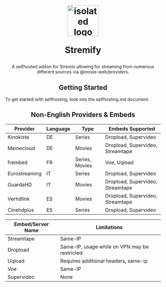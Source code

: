 <h1 align="center">
  <img src="https://avatars.githubusercontent.com/u/160156210?s=200&v=4" alt="isolated logo" width="100"/>
  <p>Stremify</p>
</h1>
<p align="center">A selfhosted addon for Stremio allowing for streaming from numerous different sources via @movie-web/providers.</p>
<h2 align="center"> Getting Started </h2>
To get started with selfhosting, look into the selfhosting.md document.
<h2 align="center"> Non-English Providers & Embeds </h2>


| Provider      | Language | Type           | Embeds Supported                 |
|---------------|----------|----------------|----------------------------------|
| Kinokiste     | DE       | Series         | Dropload, Supervideo             |
| Meinecloud    | DE       | Movies         | Dropload, Supervideo, Streamtape |
| frembed       | FR       | Series, Movies | Voe, Uqload                      |
| Eurostreaming | IT       | Series         | Dropload, Supervideo             |
| GuardaHD      | IT       | Movies         | Dropload, Supervideo, Streamtape |
| Verhdlink     | ES       | Movies         | Dropload, Supervideo, Streamtape |
| Cinehdplus    | ES       | Series         | Dropload, Supervideo             |

| Embed/Server Name | Limitations                                                |
|------------|------------------------------------------------------------|
| Streamtape | Same-IP                                                    |
| Dropload   | Same-IP, usage while on VPN may be restricted              |
| Uqload     | Requires additional headers, same-ip |
| Voe        | Same-IP                                                    |
| Supervideo | None                                                       |c
